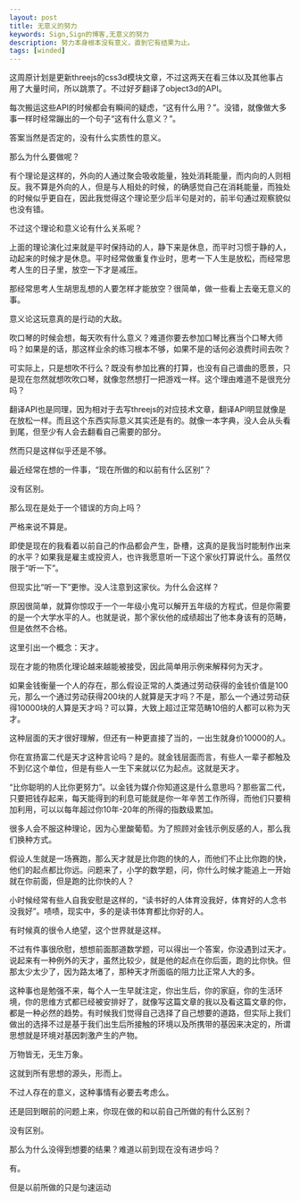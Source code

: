 ```yaml
---
layout: post
title: 无意义的努力
keywords: Sign,Sign的博客,无意义的努力
description: 努力本身根本没有意义，直到它有结果为止。
tags: [winded]
---
```

这周原计划是更新threejs的css3d模块文章，不过这两天在看三体以及其他事占用了大量时间，所以跳票了。不过好歹翻译了object3d的API。

每次搬运这些API的时候都会有瞬间的疑虑，“这有什么用？”。没错，就像做大多事一样时经常蹦出的一个句子“这有什么意义？”。

答案当然是否定的，没有什么实质性的意义。

那么为什么要做呢？

有个理论是这样的，外向的人通过聚会吸收能量，独处消耗能量，而内向的人则相反。我不算是外向的人，但是与人相处的时候，的确感觉自己在消耗能量，而独处的时候似乎更自在，因此我觉得这个理论至少后半句是对的，前半句通过观察貌似也没有错。

不过这个理论和意义论有什么关系呢？

上面的理论演化过来就是平时保持动的人，静下来是休息，而平时习惯于静的人，动起来的时候才是休息。平时经常做重复作业时，思考一下人生是放松，而经常思考人生的日子里，放空一下才是减压。

那经常思考人生胡思乱想的人要怎样才能放空？很简单，做一些看上去毫无意义的事。

意义论这玩意真的是行动的大敌。

吹口琴的时候会想，每天吹有什么意义？难道你要去参加口琴比赛当个口琴大师吗？如果是的话，那这样业余的练习根本不够，如果不是的话何必浪费时间去吹？

可实际上，只是想吹不行么？既没有参加比赛的打算，也没有自己谱曲的愿景，只是现在忽然就想吹吹口琴，就像忽然想打一把游戏一样。这个理由难道不是很充分吗？

翻译API也是同理，因为相对于去写threejs的对应技术文章，翻译API明显就像是在放松一样。而且这个东西实际意义其实还是有的。就像一本字典，没人会从头看到尾，但至少有人会去翻看自己需要的部分。

然而只是这样似乎还是不够。

最近经常在想的一件事，“现在所做的和以前有什么区别”？

没有区别。

那么现在是处于一个错误的方向上吗？

严格来说不算是。

即使是现在的我看着以前自己的作品都会产生，卧槽，这真的是我当时能制作出来的水平？如果我是雇主或投资人，也许我愿意听一下这个家伙打算说什么。虽然仅限于“听一下”。

但现实比“听一下”更惨。没人注意到这家伙。为什么会这样？

原因很简单，就算你惊叹于一个一年级小鬼可以解开五年级的方程式，但是你需要的是一个大学水平的人。也就是说，那个家伙他的成绩超出了他本身该有的范畴，但是依然不合格。

这里引出一个概念：天才。

现在才能的物质化理论越来越能被接受，因此简单用示例来解释何为天才。

如果金钱衡量一个人的存在，那么假设正常的人类通过劳动获得的金钱价值是100元，那么一个通过劳动获得200块的人就算是天才吗？不是，那么一个通过劳动获得10000块的人算是天才吗？可以算，大致上超过正常范畴10倍的人都可以称为天才。

这种层面的天才很好理解，但还有一种更直接了当的，一出生就身价10000的人。

你在宣扬富二代是天才这种言论吗？是的。就金钱层面而言，有些人一辈子都触及不到亿这个单位，但是有些人一生下来就以亿为起点。这就是天才。

“比你聪明的人比你更努力”。以金钱为媒介你知道这是什么意思吗？那些富二代，只要把钱存起来，每天能得到的利息可能就是你一年辛苦工作所得，而他们只要稍加利用，可以以每年超过你10年-20年的所得的指数级累加。

很多人会不服这种理论，因为心里酸葡萄。为了照顾对金钱示例反感的人，那么我们换种方式。

假设人生就是一场赛跑，那么天才就是比你跑的快的人，而他们不止比你跑的快，他们的起点都比你远。问题来了，小学的数学题，问，你什么时候才能追上一开始就在你前面，但是跑的比你快的人？

小时候经常有些人自我安慰是这样的，“读书好的人体育没我好，体育好的人念书没我好”。啧啧，现实中，多的是读书体育都比你好的人。

有时候真的很令人绝望，这个世界就是这样。

不过有件事很欣慰，想想前面那道数学题，可以得出一个答案，你没遇到过天才。说起来有一种例外的天才，虽然比较少，就是他的起点在你后面，跑的比你快。但那太少太少了，因为路太堵了，那种天才所面临的阻力比正常人大的多。

这种事也是勉强不来，每个人一生早就注定，你出生后，你的家庭，你的生活环境，你的思维方式都已经被安排好了，就像写这篇文章的我以及看这篇文章的你，都是一种必然的趋势。有时候我们觉得自己选择了自己想要的道路，但实际上我们做出的选择不过是基于我们出生后所接触的环境以及所携带的基因来决定的，所谓思想就是环境对基因刺激产生的产物。

万物皆无，无生万象。

这就到所有思想的源头，形而上。

不过人存在的意义，这种事情有必要去考虑么。

还是回到眼前的问题上来，你现在做的和以前自己所做的有什么区别？

没有区别。

那么为什么没得到想要的结果？难道以前到现在没有进步吗？

有。

但是以前所做的只是匀速运动